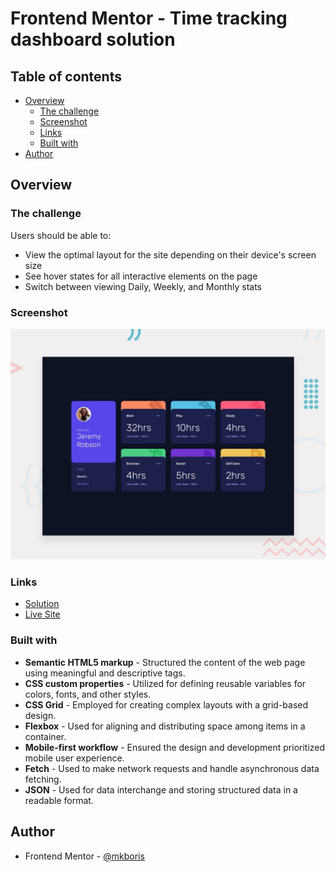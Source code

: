 # Frontend Mentor - Time tracking dashboard solution

## Table of contents

- [Overview](#overview)
  - [The challenge](#the-challenge)
  - [Screenshot](#screenshot)
  - [Links](#links)
  - [Built with](#built-with)
- [Author](#author)

## Overview

### The challenge

Users should be able to:

- View the optimal layout for the site depending on their device's screen size
- See hover states for all interactive elements on the page
- Switch between viewing Daily, Weekly, and Monthly stats

### Screenshot

![](./design/desktop-preview.jpg)

### Links

- [Solution](https://github.com/mkboris/Time-tracking-dashboard)
- [Live Site](https://time-tracking-dashboard-blond-eight.vercel.app/)

### Built with

- **Semantic HTML5 markup** - Structured the content of the web page using meaningful and descriptive tags.
- **CSS custom properties** - Utilized for defining reusable variables for colors, fonts, and other styles.
- **CSS Grid** - Employed for creating complex layouts with a grid-based design.
- **Flexbox** - Used for aligning and distributing space among items in a container.
- **Mobile-first workflow** - Ensured the design and development prioritized mobile user experience.
- **Fetch** - Used to make network requests and handle asynchronous data fetching.
- **JSON** - Used for data interchange and storing structured data in a readable format.

## Author

- Frontend Mentor - [@mkboris](https://www.frontendmentor.io/profile/mkboris)
